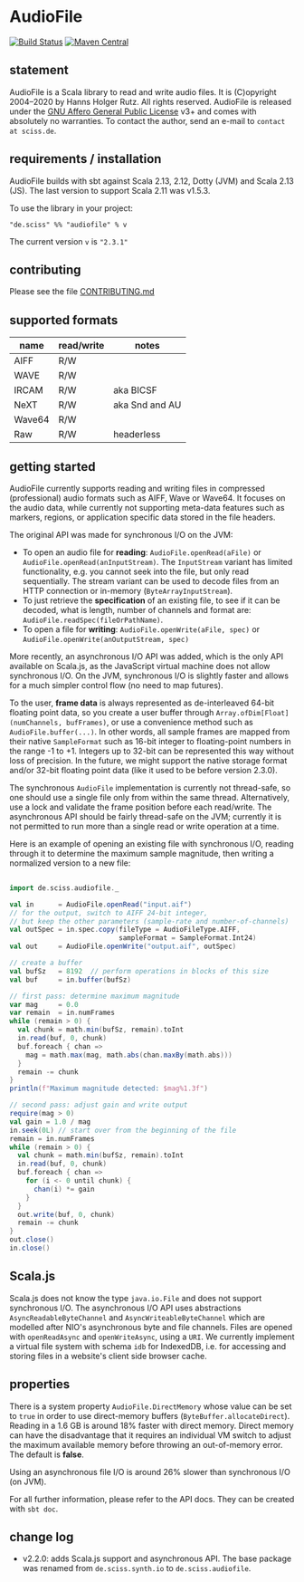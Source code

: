 # AudioFile

[![Build Status](https://travis-ci.org/Sciss/AudioFile.svg?branch=main)](https://travis-ci.org/Sciss/AudioFile)
[![Maven Central](https://maven-badges.herokuapp.com/maven-central/de.sciss/audiofile_2.13/badge.svg)](https://maven-badges.herokuapp.com/maven-central/de.sciss/audiofile_2.13)

## statement

AudioFile is a Scala library to read and write audio files. It is (C)opyright 2004&ndash;2020 by Hanns Holger Rutz.
All rights reserved. AudioFile is released under
the [GNU Affero General Public License](https://git.iem.at/sciss/AudioFile/raw/main/LICENSE) v3+ and comes
with absolutely no warranties. To contact the author, send an e-mail to `contact at sciss.de`.

## requirements / installation

AudioFile builds with sbt against Scala 2.13, 2.12, Dotty (JVM) and Scala 2.13 (JS).
The last version to support Scala 2.11 was v1.5.3.

To use the library in your project:

    "de.sciss" %% "audiofile" % v

The current version `v` is `"2.3.1"`

## contributing

Please see the file [CONTRIBUTING.md](CONTRIBUTING.md)

## supported formats

|**name**        |**read/write**   |**notes**      |
|----------------|-----------------|---------------|
|AIFF            |R/W              |               |
|WAVE            |R/W              |               |
|IRCAM           |R/W              |aka BICSF      |
|NeXT            |R/W              |aka Snd and AU |
|Wave64          |R/W              |               |
|Raw             |R/W              |headerless     |

## getting started

AudioFile currently supports reading and writing files in compressed (professional) audio formats such as AIFF,
Wave or Wave64. It focuses on the audio data, while currently not supporting meta-data features such as
markers, regions, or application specific data stored in the file headers.

The original API was made for synchronous I/O on the JVM:

- To open an audio file for __reading__: `AudioFile.openRead(aFile)` or `AudioFile.openRead(anInputStream)`. 
  The `InputStream` variant has limited functionality, e.g. you cannot seek into the file, but only read 
  sequentially. The stream variant can be used to decode files from an HTTP connection or
  in-memory (`ByteArrayInputStream`).
- To just retrieve the __specification__ of an existing file, to see if it can be decoded, what is length, number of
  channels and format are: `AudioFile.readSpec(fileOrPathName)`.
- To open a file for __writing__: `AudioFile.openWrite(aFile, spec)` or `AudioFile.openWrite(anOutputStream, spec)`

More recently, an asynchronous I/O API was added, which is the only API available on Scala.js, as the JavaScript
virtual machine does not allow synchronous I/O. On the JVM, synchronous I/O is slightly faster and allows for a much
simpler control flow (no need to map futures).

To the user, __frame data__ is always represented as de-interleaved 64-bit floating point data, so you create a user 
buffer through `Array.ofDim[Float](numChannels, bufFrames)`, or use a convenience method such 
as `AudioFile.buffer(...)`. In other words, all sample frames are mapped from their native `SampleFormat` such as
16-bit integer to floating-point numbers in the range -1 to +1. Integers up to 32-bit can be represented this way
without loss of precision. In the future, we might support the native storage format and/or 32-bit floating point
data (like it used to be before version 2.3.0).

The synchronous `AudioFile` implementation is currently not thread-safe, so one should use a single file only from
within the same thread. Alternatively, use a lock and validate the frame position before each read/write. The
asynchronous API should be fairly thread-safe on the JVM; currently it is not permitted to run more than a single
read or write operation at a time.

Here is an example of opening an existing file with synchronous I/O, reading through it to determine the maximum 
sample magnitude, then writing a normalized version to a new file:

```scala
    
import de.sciss.audiofile._

val in      = AudioFile.openRead("input.aif")
// for the output, switch to AIFF 24-bit integer, 
// but keep the other parameters (sample-rate and number-of-channels)
val outSpec = in.spec.copy(fileType = AudioFileType.AIFF, 
                           sampleFormat = SampleFormat.Int24)
val out     = AudioFile.openWrite("output.aif", outSpec)

// create a buffer
val bufSz   = 8192  // perform operations in blocks of this size
val buf     = in.buffer(bufSz)

// first pass: determine maximum magnitude
var mag     = 0.0
var remain  = in.numFrames
while (remain > 0) {
  val chunk = math.min(bufSz, remain).toInt
  in.read(buf, 0, chunk)
  buf.foreach { chan =>
    mag = math.max(mag, math.abs(chan.maxBy(math.abs)))
  }
  remain -= chunk
}
println(f"Maximum magnitude detected: $mag%1.3f")

// second pass: adjust gain and write output
require(mag > 0)
val gain = 1.0 / mag
in.seek(0L) // start over from the beginning of the file
remain = in.numFrames
while (remain > 0) {
  val chunk = math.min(bufSz, remain).toInt
  in.read(buf, 0, chunk)
  buf.foreach { chan =>
    for (i <- 0 until chunk) {
      chan(i) *= gain
    }
  }
  out.write(buf, 0, chunk)
  remain -= chunk
}
out.close()
in.close()

```

## Scala.js

Scala.js does not know the type `java.io.File` and does not support synchronous I/O. The asynchronous I/O API uses
abstractions `AsyncReadableByteChannel` and `AsyncWriteableByteChannel` which are modelled after NIO's
asynchronous byte and file channels. Files are opened with `openReadAsync` and `openWriteAsync`, using a `URI`.
We currently implement a virtual file system with schema `idb` for IndexedDB, i.e. for accessing and storing
files in a website's client side browser cache.

## properties

There is a system property `AudioFile.DirectMemory` whose value can be set to `true` in order 
to use direct-memory buffers (`ByteBuffer.allocateDirect`). Reading in a 1.6 GB is around 18% faster with direct 
memory. Direct memory can have the disadvantage that it requires an individual VM switch to adjust the maximum 
available memory before throwing an out-of-memory error. The default is __false__.

Using an asynchronous file I/O is around 26% slower than synchronous I/O (on JVM).

For all further information, please refer to the API docs. They can be created with `sbt doc`.

## change log

- v2.2.0: adds Scala.js support and asynchronous API. The base package was renamed from 
  `de.sciss.synth.io` to `de.sciss.audiofile`.
